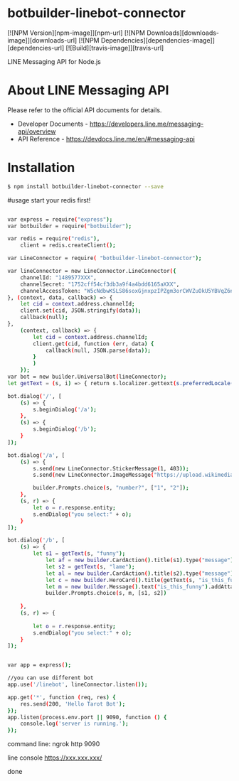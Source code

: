 # botbuilder-linebot-connector

  [![NPM Version][npm-image]][npm-url]
  [![NPM Downloads][downloads-image]][downloads-url]
  [![NPM Dependencies][dependencies-image]][dependencies-url]
  [![Build][travis-image]][travis-url]

LINE Messaging API for Node.js

# About LINE Messaging API

Please refer to the official API documents for details.
- Developer Documents - https://developers.line.me/messaging-api/overview
- API Reference - https://devdocs.line.me/en/#messaging-api

# Installation

```bash
$ npm install botbuilder-linebot-connector --save
```


#usage
start your redis first!
```bash

var express = require("express");
var botbuilder = require("botbuilder");

var redis = require("redis"),
    client = redis.createClient();

var LineConnector = require( "botbuilder-linebot-connector");

var lineConnector = new LineConnector.LineConnector({
    channelId: "1489577XXX",
    channelSecret: "1752cff54cf3db3a9f4a4bdd6165aXXX",
    channelAccessToken: "W5cNdbwKSLS86soxGjnxpzIPZgm3orCWVZuOkU5YBVqZ6nFctxxZLYE9a5UWJ9gL5yz0lnEnH9tld/B8e49PPRQEhyMnBnxUmPr6hXvxId0zrj4S675kQIjsVlkzY97ShKM+kyXAkpqRS2ZcAQkMVwdB04t89/1O/w1cDnyilXXX"
}, (context, data, callback) => {
    let cid = context.address.channelId;
    client.set(cid, JSON.stringify(data));
    callback(null);
},
    (context, callback) => {
        let cid = context.address.channelId;
        client.get(cid, function (err, data) {
            callback(null, JSON.parse(data));
        }
        )
    });
var bot = new builder.UniversalBot(lineConnector);
let getText = (s, i) => { return s.localizer.gettext(s.preferredLocale(), i) };

bot.dialog('/', [
    (s) => {
        s.beginDialog('/a');
    },
    (s) => {
        s.beginDialog('/b');
    }
]);

bot.dialog('/a', [
    (s) => {
        s.send(new LineConnector.StickerMessage(1, 403));
        s.send(new LineConnector.ImageMessage("https://upload.wikimedia.org/wikipedia/commons/4/47/PNG_transparency_demonstration_1.png")); //https only

        builder.Prompts.choice(s, "number?", ["1", "2"]);
    },
    (s, r) => {
        let o = r.response.entity;
        s.endDialog("you select:" + o);
    }
]);

bot.dialog('/b', [
    (s) => {
        let s1 = getText(s, "funny");
            let af = new builder.CardAction().title(s1).type("message").value(s1);
            let s2 = getText(s, "lame");
            let al = new builder.CardAction().title(s2).type("message").value(s2);
            let c = new builder.HeroCard().title(getText(s, "is_this_funny")).subtitle(getText(s, "is_this_funny")).text(getText(s, "is_this_funny")).buttons([af, al]);
            let m = new builder.Message().text("is_this_funny").addAttachment(c);
            builder.Prompts.choice(s, m, [s1, s2])
       
    },
    (s, r) => {
        
        let o = r.response.entity;
        s.endDialog("you select:" + o);
    }
]);


var app = express();

//you can use different bot
app.use('/linebot', lineConnector.listen());

app.get('*', function (req, res) {
    res.send(200, 'Hello Tarot Bot');
});
app.listen(process.env.port || 9090, function () {
    console.log('server is running.');
});
```

command line:
ngrok http 9090

line console
https://xxx.xxx.xxx/

done